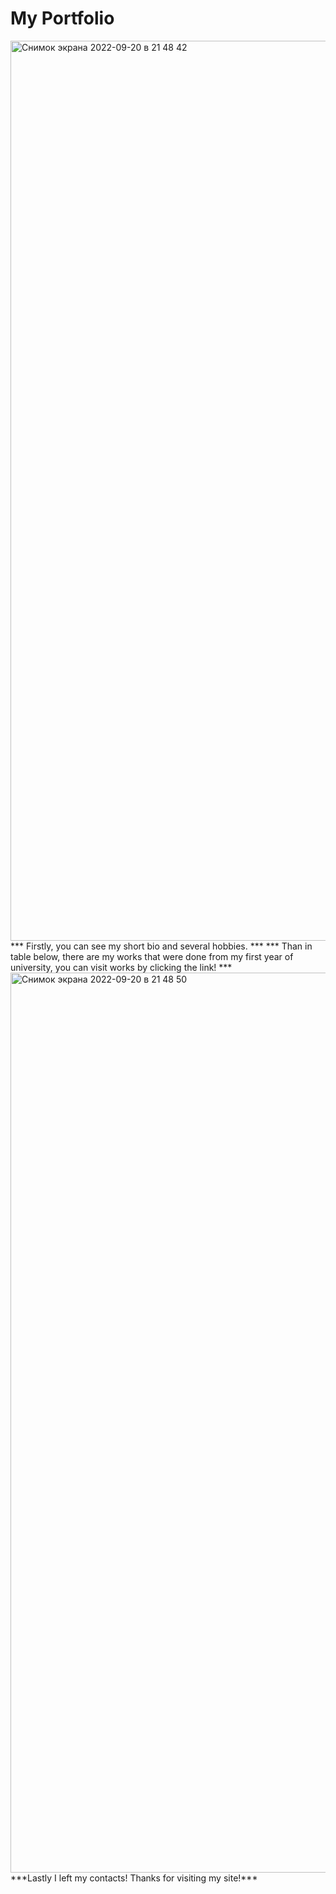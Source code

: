# My Portfolio
<img width="1440" alt="Снимок экрана 2022-09-20 в 21 48 42" src="https://user-images.githubusercontent.com/100344816/191305357-bdc79dfe-eb00-469d-8fa5-c4ca41f0fd57.png">
*** Firstly, you can see my short bio and several hobbies. ***
*** Than in table below, there are my works that were done from my first year of university, you can visit works by clicking the link! ***
<img width="1440" alt="Снимок экрана 2022-09-20 в 21 48 50" src="https://user-images.githubusercontent.com/100344816/191305426-06b67208-7a36-454d-8c99-5e57808729a9.png">
***Lastly I left my contacts! Thanks for visiting my site!***
